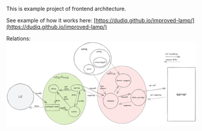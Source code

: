 This is example project of frontend architecture.

See example of how it works here: [https://dudiq.github.io/improved-lamp/](https://dudiq.github.io/improved-lamp/)

Relations:
![Scheme](./scheme.png 'Scheme')
